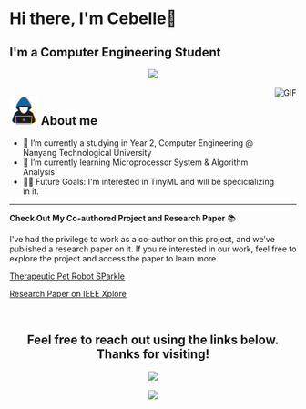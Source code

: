 # Hi there, I'm Cebelle👋

## I'm a Computer Engineering Student

<p align="center">
  <a href="https://github.com/DenverCoder1/readme-typing-svg"><img src="https://readme-typing-svg.herokuapp.com?font=Time+New+Roman&color=cyan&size=25&center=true&vCenter=true&width=600&height=100&lines=Hi+there+I'm+Cebelle+&hearts;Currently+a+Y2+Computer+Engineering+Student..<3"></a>
</p>
<img align="right" alt="GIF" height="160px" src="https://media.giphy.com/media/du3J3cXyzhj75IOgvA/giphy.gif" />


## <picture><img src = "https://github.com/0xAbdulKhalid/0xAbdulKhalid/raw/main/assets/mdImages/about_me.gif" width = 50px></picture> **About me**

- 🔭 I’m currently a studying in Year 2, Computer Engineering @ Nanyang Technological University
- 🌱 I’m currently learning Microprocessor System & Algorithm Analysis
- 💪🏼 Future Goals: I'm interested in TinyML and will be specicializing in it.

---

**Check Out My Co-authored Project and Research Paper** 📚

I've had the privilege to work as a co-author on this project, and we've published a research paper on it. If you're interested in our work, feel free to explore the project and access the paper to learn more.

[Therapeutic Pet Robot SParkle](https://www.straitstimes.com/singapore/rah-rah-for-elderly-in-rehabilitation-with-this-pet-robot-dog)

[Research Paper on IEEE Xplore](https://ieeexplore.ieee.org/abstract/document/10241603)


<br>
<h2 align="center">Feel free to reach out using the links below. Thanks for visiting!</h2>
<p align="center">
  <a href="https://www.linkedin.com/in/loosihui/"><img src="https://img.shields.io/badge/linkedin-%230077B5.svg?&style=for-the-badge&logo=linkedin&logoColor=white"/></a>
  
<br>
<div align="center">
  <img src="https://github-readme-stats.vercel.app/api/top-langs/?username=cebelle1&theme=blue-green">
</div>
<br>
